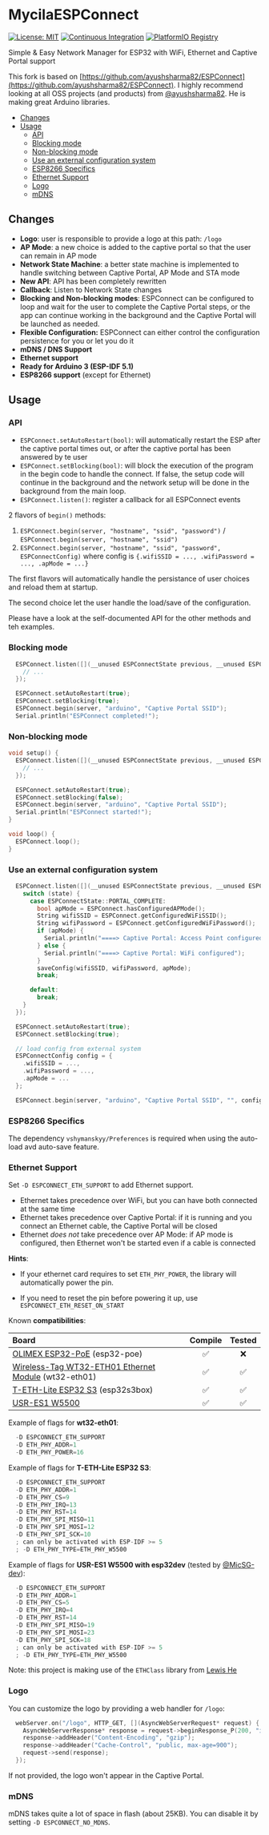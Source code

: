 # MycilaESPConnect

[![License: MIT](https://img.shields.io/badge/License-GPL%203.0-yellow.svg)](https://opensource.org/licenses/gpl-3-0)
[![Continuous Integration](https://github.com/mathieucarbou/MycilaESPConnect/actions/workflows/ci.yml/badge.svg)](https://github.com/mathieucarbou/MycilaESPConnect/actions/workflows/ci.yml)
[![PlatformIO Registry](https://badges.registry.platformio.org/packages/mathieucarbou/library/MycilaESPConnect.svg)](https://registry.platformio.org/libraries/mathieucarbou/MycilaESPConnect)

Simple & Easy Network Manager for ESP32 with WiFi, Ethernet and Captive Portal support

This fork is based on [https://github.com/ayushsharma82/ESPConnect](https://github.com/ayushsharma82/ESPConnect).
I highly recommend looking at all OSS projects (and products) from [@ayushsharma82](https://github.com/ayushsharma82).
He is making great Arduino libraries.

- [Changes](#changes)
- [Usage](#usage)
  - [API](#api)
  - [Blocking mode](#blocking-mode)
  - [Non-blocking mode](#non-blocking-mode)
  - [Use an external configuration system](#use-an-external-configuration-system)
  - [ESP8266 Specifics](#esp8266-specifics)
  - [Ethernet Support](#ethernet-support)
  - [Logo](#logo)
  - [mDNS](#mdns)

## Changes

- **Logo**: user is responsible to provide a logo at this path: `/logo`
- **AP Mode**: a new choice is added to the captive portal so that the user can remain in AP mode
- **Network State Machine**: a better state machine is implemented to handle switching between Captive Portal, AP Mode and STA mode
- **New API**: API has been completely rewritten
- **Callback**: Listen to Network State changes
- **Blocking and Non-blocking modes**: ESPConnect can be configured to loop and wait for the user to complete the Captive Portal steps, or the app can continue working in the background and the Captive Portal will be launched as needed.
- **Flexible Configuration:** ESPConnect can either control the configuration persistence for you or let you do it
- **mDNS / DNS Support**
- **Ethernet support**
- **Ready for Arduino 3 (ESP-IDF 5.1)**
- **ESP8266 support** (except for Ethernet)

## Usage

### API

- `ESPConnect.setAutoRestart(bool)`: will automatically restart the ESP after the captive portal times out, or after the captive portal has been answered by te user
- `ESPConnect.setBlocking(bool)`: will block the execution of the program in the begin code to handle the connect. If false, the setup code will continue in the background and the network setup will be done in the background from the main loop.
- `ESPConnect.listen()`: register a callback for all ESPConnect events

2 flavors of `begin()` methods:

1. `ESPConnect.begin(server, "hostname", "ssid", "password")` / `ESPConnect.begin(server, "hostname", "ssid")`
2. `ESPConnect.begin(server, "hostname", "ssid", "password", ESPConnectConfig)` where config is `{.wifiSSID = ..., .wifiPassword = ..., .apMode = ...}`

The first flavors will automatically handle the persistance of user choices and reload them at startup.

The second choice let the user handle the load/save of the configuration.

Please have a look at the self-documented API for the other methods and teh examples.

### Blocking mode

```cpp
  ESPConnect.listen([](__unused ESPConnectState previous, __unused ESPConnectState state) {
    // ...
  });

  ESPConnect.setAutoRestart(true);
  ESPConnect.setBlocking(true);
  ESPConnect.begin(server, "arduino", "Captive Portal SSID");
  Serial.println("ESPConnect completed!");
```

### Non-blocking mode

```cpp
void setup() {
  ESPConnect.listen([](__unused ESPConnectState previous, __unused ESPConnectState state) {
    // ...
  });

  ESPConnect.setAutoRestart(true);
  ESPConnect.setBlocking(false);
  ESPConnect.begin(server, "arduino", "Captive Portal SSID");
  Serial.println("ESPConnect started!");
}

void loop() {
  ESPConnect.loop();
}
```

### Use an external configuration system

```cpp
  ESPConnect.listen([](__unused ESPConnectState previous, __unused ESPConnectState state) {
    switch (state) {
      case ESPConnectState::PORTAL_COMPLETE:
        bool apMode = ESPConnect.hasConfiguredAPMode();
        String wifiSSID = ESPConnect.getConfiguredWiFiSSID();
        String wifiPassword = ESPConnect.getConfiguredWiFiPassword();
        if (apMode) {
          Serial.println("====> Captive Portal: Access Point configured");
        } else {
          Serial.println("====> Captive Portal: WiFi configured");
        }
        saveConfig(wifiSSID, wifiPassword, apMode);
        break;

      default:
        break;
    }
  });

  ESPConnect.setAutoRestart(true);
  ESPConnect.setBlocking(true);

  // load config from external system
  ESPConnectConfig config = {
    .wifiSSID = ...,
    .wifiPassword = ...,
    .apMode = ...
  };

  ESPConnect.begin(server, "arduino", "Captive Portal SSID", "", config);
```

### ESP8266 Specifics

The dependency `vshymanskyy/Preferences` is required when using the auto-load avd auto-save feature.

### Ethernet Support

Set `-D ESPCONNECT_ETH_SUPPORT` to add Ethernet support.

- Ethernet takes precedence over WiFi, but you can have both connected at the same time
- Ethernet takes precedence over Captive Portal: if it is running and you connect an Ethernet cable, the Captive Portal will be closed
- Ethernet _does not_ take precedence over AP Mode: if AP mode is configured, then Ethernet won't be started even if a cable is connected

**Hints**:

- If your ethernet card requires to set `ETH_PHY_POWER`, the library will automatically power the pin.

- If you need to reset the pin before powering it up, use `ESPCONNECT_ETH_RESET_ON_START`

Known **compatibilities**:

| **Board**                                                                                                                        | **Compile** | **Tested** |
| :------------------------------------------------------------------------------------------------------------------------------- | :---------: | :--------: |
| [OLIMEX ESP32-PoE](https://docs.platformio.org/en/stable/boards/espressif32/esp32-poe.html) (esp32-poe)                          |     ✅      |     ❌     |
| [Wireless-Tag WT32-ETH01 Ethernet Module](https://docs.platformio.org/en/stable/boards/espressif32/wt32-eth01.html) (wt32-eth01) |     ✅      |     ✅     |
| [T-ETH-Lite ESP32 S3](https://github.com/Xinyuan-LilyGO/LilyGO-T-ETH-Series/) (esp32s3box)                                       |     ✅      |     ✅     |
| [USR-ES1 W5500](https://fr.aliexpress.com/item/1005001636214844.html)                                                            |     ✅      |     ✅     |

Example of flags for **wt32-eth01**:

```cpp
  -D ESPCONNECT_ETH_SUPPORT
  -D ETH_PHY_ADDR=1
  -D ETH_PHY_POWER=16
```

Example of flags for **T-ETH-Lite ESP32 S3**:

```cpp
  -D ESPCONNECT_ETH_SUPPORT
  -D ETH_PHY_ADDR=1
  -D ETH_PHY_CS=9
  -D ETH_PHY_IRQ=13
  -D ETH_PHY_RST=14
  -D ETH_PHY_SPI_MISO=11
  -D ETH_PHY_SPI_MOSI=12
  -D ETH_PHY_SPI_SCK=10
  ; can only be activated with ESP-IDF >= 5
  ; -D ETH_PHY_TYPE=ETH_PHY_W5500
```

Example of flags for **USR-ES1 W5500 with esp32dev** (tested by [@MicSG-dev](https://github.com/mathieucarbou/ESPAsyncWebServer/discussions/36#discussioncomment-9826045)):

```cpp
  -D ESPCONNECT_ETH_SUPPORT
  -D ETH_PHY_ADDR=1
  -D ETH_PHY_CS=5
  -D ETH_PHY_IRQ=4
  -D ETH_PHY_RST=14
  -D ETH_PHY_SPI_MISO=19
  -D ETH_PHY_SPI_MOSI=23
  -D ETH_PHY_SPI_SCK=18
  ; can only be activated with ESP-IDF >= 5
  ; -D ETH_PHY_TYPE=ETH_PHY_W5500
```

Note: this project is making use of the `ETHClass` library from [Lewis He](https://github.com/Xinyuan-LilyGO/LilyGO-T-ETH-Series/tree/master/lib/ETHClass)

### Logo

You can customize the logo by providing a web handler for `/logo`:

```c++
  webServer.on("/logo", HTTP_GET, [](AsyncWebServerRequest* request) {
    AsyncWebServerResponse* response = request->beginResponse_P(200, "image/png", logo_png_gz_start, logo_png_gz_end - logo_png_gz_start);
    response->addHeader("Content-Encoding", "gzip");
    response->addHeader("Cache-Control", "public, max-age=900");
    request->send(response);
  });
```

If not provided, the logo won't appear in the Captive Portal.

### mDNS

mDNS takes quite a lot of space in flash (about 25KB).
You can disable it by setting `-D ESPCONNECT_NO_MDNS`.
